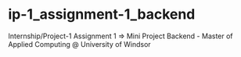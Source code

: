# ip-1_assignment-1_backend
Internship/Project-1 Assignment 1 => Mini Project Backend - Master of Applied Computing @ University of Windsor
